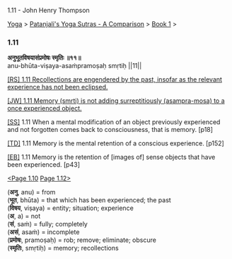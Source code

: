 1.11 - John Henry Thompson 

[Yoga](../../../yoga.html)‎ > ‎[Patanjali's Yoga Sutras - A Comparison](../../patanjani.html)‎ > ‎[Book 1](../book-1.html)‎ > ‎

### 1.11

**अनुभूतविषयासंप्रमोषः स्मृतिः ॥११॥**  
anu-bhūta-viṣaya-asaṁpramoṣaḥ smṛtiḥ ||11||  
  
  
[\[RS\] 1.11 Recollections are engendered by the past, insofar as the relevant experience has not been eclipsed.](http://www.ashtangayoga.info/philosophy/yoga-sutra-patanjali/chapter-1/item/bhuta-vishaya-asanpramoshah-smritih/)  
  
[\[JW\] 1.11 Memory (smrti) is not adding surreptitiously (asampra-mosa) to a once experienced object.](http://books.google.com/books?id=YzFImjtOxUwC&pg=PA31&ci=93%2C169%2C756%2C61&source=bookclip)  
  
[\[SS\]](http://www.amazon.com/Yoga-Sutras-Patanjali-Commentary-Satchidananda/dp/0932040381) 1.11 When a mental modification of an object previously experienced and not forgotten comes back to consciousness, that is memory. \[p18\]  
  
[\[TD\]](http://www.amazon.com/Heart-Yoga-Developing-Personal-Practice/dp/089281764X/ref=sr_1_5?ie=UTF8&qid=1326228195&sr=8-5) 1.11 Memory is the mental retention of a conscious experience. \[p152\]  
  
[\[EB\]](http://www.amazon.com/Yoga-Sutras-Patanjali-Translation-Commentary/dp/0865477361/ref=sr_1_1?ie=UTF8&s=books&qid=1250508322&sr=1-1) 1.11 Memory is the retention of \[images of\] sense objects that have been experienced. \[p43\]  
  
  
[<Page 1.10](110-1.html)  [Page 1.12>](112.html)  

(**अनु**, anu) = from  
(**भूत**, bhūta) = that which has been experienced; the past  
(**विषय**, viṣaya) = entity; situation; experience  
(**अ**, a) = not  
(**सं**, saṁ) = fully; completely  
(**असं**, asaṁ) = incomplete  
(**प्रमोषः**, pramoṣaḥ) = rob; remove; eliminate; obscure  
(**स्मृतिः**, smṛtiḥ) = memory; recollections

